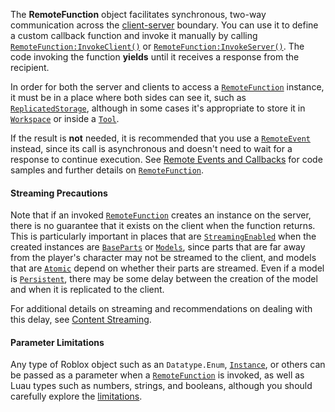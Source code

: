 The **RemoteFunction** object facilitates synchronous, two-way communication
across the [client-server](https://create.roblox.com/docs/projects/client-server) boundary. You
can use it to define a custom callback function and invoke it manually by
calling [`RemoteFunction:InvokeClient()`](https://create.roblox.com/docs/reference/engine/classes/RemoteFunction#InvokeClient) or
[`RemoteFunction:InvokeServer()`](https://create.roblox.com/docs/reference/engine/classes/RemoteFunction#InvokeServer). The code invoking the function
**yields** until it receives a response from the recipient.

In order for both the server and clients to access a [`RemoteFunction`](https://create.roblox.com/docs/reference/engine/classes/RemoteFunction)
instance, it must be in a place where both sides can see it, such as
[`ReplicatedStorage`](https://create.roblox.com/docs/reference/engine/classes/ReplicatedStorage), although in some cases it's appropriate to store it
in [`Workspace`](https://create.roblox.com/docs/reference/engine/classes/Workspace) or inside a [`Tool`](https://create.roblox.com/docs/reference/engine/classes/Tool).

If the result is **not** needed, it is recommended that you use a
[`RemoteEvent`](https://create.roblox.com/docs/reference/engine/classes/RemoteEvent) instead, since its call is asynchronous and doesn't need
to wait for a response to continue execution. See
[Remote Events and Callbacks](https://create.roblox.com/docs/scripting/events/remote) for code
samples and further details on [`RemoteFunction`](https://create.roblox.com/docs/reference/engine/classes/RemoteFunction).
#### Streaming Precautions

Note that if an invoked [`RemoteFunction`](https://create.roblox.com/docs/reference/engine/classes/RemoteFunction) creates an instance on the
server, there is no guarantee that it exists on the client when the function
returns. This is particularly important in places that are
[`StreamingEnabled`](https://create.roblox.com/docs/reference/engine/classes/Workspace#StreamingEnabled) when the created instances
are [`BaseParts`](https://create.roblox.com/docs/reference/engine/classes/BasePart) or [`Models`](https://create.roblox.com/docs/reference/engine/classes/Model), since parts that are
far away from the player's character may not be streamed to the client, and
models that are [`Atomic`](https://create.roblox.com/docs/reference/engine/enums/ModelStreamingMode) depend on whether their parts
are streamed. Even if a model is [`Persistent`](https://create.roblox.com/docs/reference/engine/enums/ModelStreamingMode), there
may be some delay between the creation of the model and when it is replicated
to the client.

For additional details on streaming and recommendations on dealing with this
delay, see [Content Streaming](https://create.roblox.com/docs/workspace/streaming).
#### Parameter Limitations

Any type of Roblox object such as an `Datatype.Enum`, [`Instance`](https://create.roblox.com/docs/reference/engine/classes/Instance), or
others can be passed as a parameter when a [`RemoteFunction`](https://create.roblox.com/docs/reference/engine/classes/RemoteFunction) is invoked,
as well as Luau types such as numbers, strings, and booleans, although you
should carefully explore the
[limitations](https://create.roblox.com/docs/scripting/events/remote#argument-limitations).